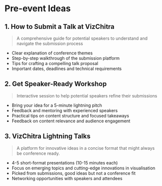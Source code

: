 # Pre-event Ideas

## 1. How to Submit a Talk at VizChitra

> A comprehensive guide for potential speakers to understand and navigate the submission process
> 
- Clear explanation of conference themes
- Step-by-step walkthrough of the submission platform
- Tips for crafting a compelling talk proposal
- Important dates, deadlines and technical requirements

## 2. Get Speaker-Ready Workshop

> Interactive session to help potential speakers refine their submissions
> 
- Bring your idea for a 5-minute lightning pitch
- Feedback and mentoring with experienced speakers
- Practical tips on content structure and focused takeaways
- Feedback on content relevance and audience engagement

## 3. VizChitra Lightning Talks

> A platform for innovative ideas in a concise format that might always be conference ready.
> 
- 4-5 short-format presentations (10-15 minutes each)
- Focus on emerging topics and cutting-edge innovations in visualisation
- Picked from submissions, good ideas but not a conference fit
- Networking opportunities with speakers and attendees
